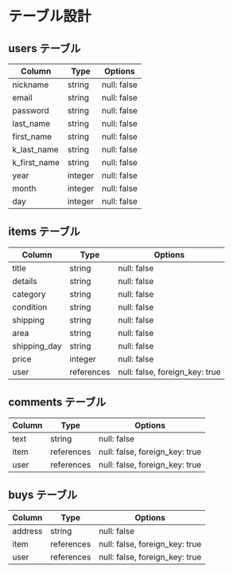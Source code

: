 # テーブル設計

## users テーブル

| Column       | Type    | Options     |
| ------------ | ------- | ----------- |
| nickname     | string  | null: false |
| email        | string  | null: false |
| password     | string  | null: false |
| last_name    | string  | null: false |
| first_name   | string  | null: false |
| k_last_name  | string  | null: false |
| k_first_name | string  | null: false |
| year         | integer | null: false |
| month        | integer | null: false |
| day          | integer | null: false |


## items テーブル

| Column       | Type       | Options                        |
| ------------ | ---------- | ------------------------------ |
| title        | string     | null: false                    |
| details      | string     | null: false                    |
| category     | string     | null: false                    |
| condition    | string     | null: false                    |
| shipping     | string     | null: false                    |
| area         | string     | null: false                    |
| shipping_day | string     | null: false                    |
| price        | integer    | null: false                    |
| user         | references | null: false, foreign_key: true |

## comments テーブル

| Column    | Type       | Options                        |
| --------- | ---------- | ------------------------------ |
| text      | string     | null: false                    |
| item      | references | null: false, foreign_key: true |
| user      | references | null: false, foreign_key: true |

## buys テーブル

| Column     | Type       | Options                        |
| ---------- | ---------- | ------------------------------ |
| address    | string     | null: false                    |
| item       | references | null: false, foreign_key: true |
| user       | references | null: false, foreign_key: true |